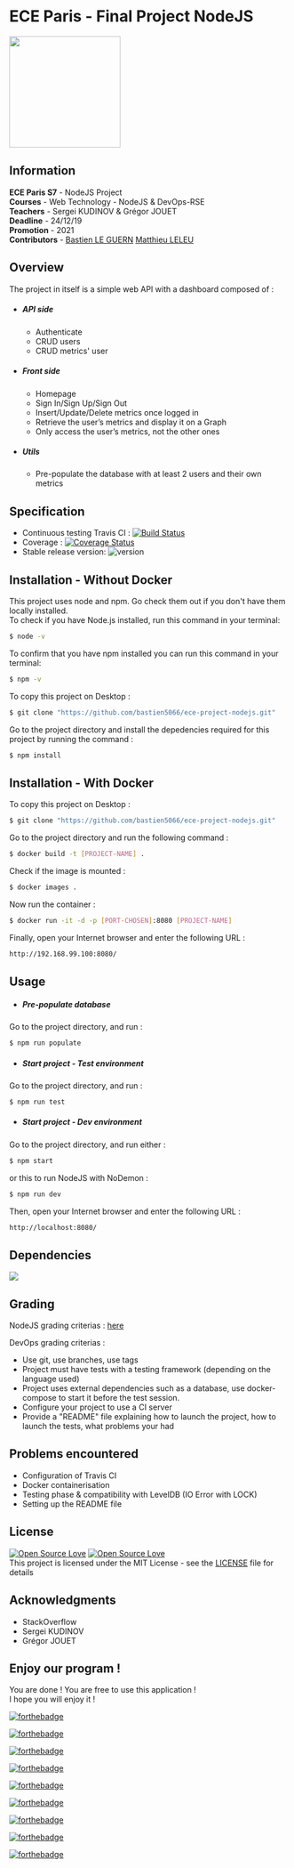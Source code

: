 # ECE Paris - Final Project NodeJS 
<img src="https://talentsdunumerique.com/sites/default/files/public/logo-ece-2018.jpg" height="200px">

## Information
**ECE Paris S7** - NodeJS Project  
**Courses** - Web Technology - NodeJS & DevOps-RSE  
**Teachers** - Sergei KUDINOV &  Grégor JOUET  
**Deadline** - 24/12/19  
**Promotion** - 2021  
**Contributors** - [Bastien LE GUERN](https://github.com/bastien5066) [Matthieu LELEU](https://github.com/Leleute)   

## Overview
The project in itself is a simple web API with a dashboard composed of :
* ##### API side  
    - Authenticate 
    - CRUD users 
    - CRUD metrics' user 
* ##### Front side 
    - Homepage
    - Sign In/Sign Up/Sign Out
    - Insert/Update/Delete metrics once logged in
    - Retrieve the user’s metrics and display it on a Graph 
    - Only access the user’s metrics, not the other ones
* ##### Utils 
    - Pre-populate the database with at least 2 users and their own metrics

## Specification
* Continuous testing Travis CI : [![Build Status](https://travis-ci.org/bastien5066/ece-project-nodejs.svg?branch=master)](https://travis-ci.org/bastien5066/ece-project-nodejs)
* Coverage : [![Coverage Status](https://s3.amazonaws.com/assets.coveralls.io/badges/coveralls_90.svg)](https://coveralls.io/r/boennemann/badges)
* Stable release version: ![version](https://img.shields.io/badge/version-4.1.1-blue)

## Installation - Without Docker 
This project uses node and npm. Go check them out if you don't have them locally installed.    
To check if you have Node.js installed, run this command in your terminal: 

```sh
$ node -v
```

To confirm that you have npm installed you can run this command in your terminal:

```sh
$ npm -v
```

To copy this project on Desktop :

```sh
$ git clone "https://github.com/bastien5066/ece-project-nodejs.git"
```
Go to the project directory and install the depedencies required for this project by running the command : 

```sh
$ npm install
```

## Installation - With Docker

To copy this project on Desktop :

```sh
$ git clone "https://github.com/bastien5066/ece-project-nodejs.git"
```
Go to the project directory and run the following command :

```sh
$ docker build -t [PROJECT-NAME] .   
```

Check if the image is mounted :

```sh
$ docker images .   
```

Now run the container : 

```sh
$ docker run -it -d -p [PORT-CHOSEN]:8080 [PROJECT-NAME]
```

Finally, open your Internet browser and enter the following URL :

```sh
http://192.168.99.100:8080/

```


## Usage 

* ##### Pre-populate database
Go to the project directory, and run : 

```sh
$ npm run populate
```

* #####  Start project - Test environment
Go to the project directory, and run : 

```sh
$ npm run test
```

* ##### Start project - Dev environment
Go to the project directory, and run either : 

```sh
$ npm start
```
or this to run NodeJS with NoDemon :

```sh
$ npm run dev
```

Then, open your Internet browser and enter the following URL :

 ```sh
http://localhost:8080/
```

## Dependencies
<img src="https://david-dm.org/boennemann/badges.svg">  

## Grading 
NodeJS grading criterias : [here](https://github.com/adaltas/ece-nodejs/blob/2019-fall-5-modules/PROJECT.md)

DevOps grading criterias : 
- Use git, use branches, use tags 
- Project must have tests with a testing framework (depending on the language used)
- Project uses external dependencies such as a database, use docker-compose to start it before the test session.
- Configure your project to use a CI server
- Provide a "README" file explaining how to launch the project, how to launch the tests, what problems your had

## Problems encountered
* Configuration of Travis CI
* Docker containerisation
* Testing phase & compatibility with LevelDB (IO Error with LOCK)
* Setting up the README file 

## License
[![Open Source Love](https://badges.frapsoft.com/os/v1/open-source.svg?v=102)](https://github.com/ellerbrock/open-source-badge/)
[![Open Source Love](https://badges.frapsoft.com/os/mit/mit.svg?v=102)](https://github.com/ellerbrock/open-source-badge/)  
This project is licensed under the MIT License - see the [LICENSE](https://github.com/bastien5066/ece-project-nodejs/blob/master/LICENSE) file for details

## Acknowledgments
* StackOverflow
* Sergei KUDINOV
* Grégor JOUET

## Enjoy our program !

You are done ! You are free to use this application !  
I hope you will enjoy it !

[![forthebadge](https://forthebadge.com/images/badges/built-by-developers.svg)](http://forthebadge.com)

[![forthebadge](https://forthebadge.com/images/badges/uses-badges.svg)](http://forthebadge.com)

[![forthebadge](https://forthebadge.com/images/badges/uses-css.svg)](http://forthebadge.com)

[![forthebadge](https://forthebadge.com/images/badges/uses-git.svg)](http://forthebadge.com)

[![forthebadge](https://forthebadge.com/images/badges/uses-html.svg)](http://forthebadge.com)

[![forthebadge](https://forthebadge.com/images/badges/uses-js.svg)](http://forthebadge.com)

[![forthebadge](https://forthebadge.com/images/badges/uses-js.svg)](http://forthebadge.com)

[![forthebadge](https://forthebadge.com/images/badges/made-with-javascript.svg)](http://forthebadge.com)

[![forthebadge](https://forthebadge.com/images/badges/validated-html5.svg)](http://forthebadge.com)


